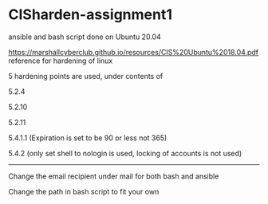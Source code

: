 # CISharden-assignment1

ansible and bash script done on Ubuntu 20.04

https://marshallcyberclub.github.io/resources/CIS%20Ubuntu%2018.04.pdf reference for hardening of linux

5 hardening points are used, under contents of

5.2.4

5.2.10

5.2.11

5.4.1.1 (Expiration is set to be 90 or less not 365)

5.4.2 (only set shell to nologin is used, locking of accounts is not used)

------------------------------------------------------------------------------------------------------------

Change the email recipient under mail for both bash and ansible 

Change the path in bash script to fit your own
